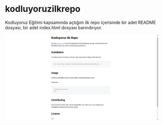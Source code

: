 # kodluyoruzilkrepo

Kodluyoruz Eğitimi kapsamında açtığım ilk repo içerisinde bir adet README dosyası, bir adet index.html dosyası barındırıyor.

![kodluyoruz proje resmi](https://raw.githubusercontent.com/Kodluyoruz/taskforce/main/git/odev1/figures/markdown.png)